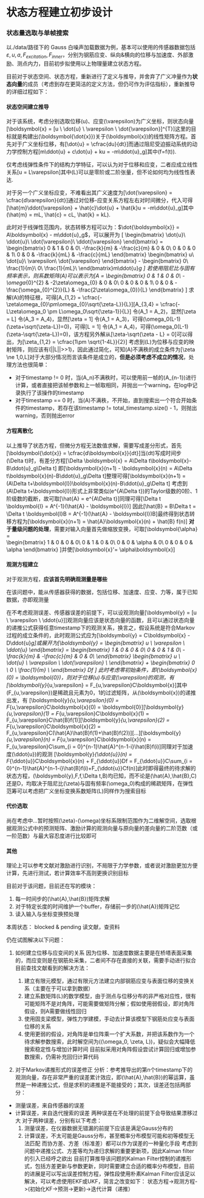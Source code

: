 # 状态方程建立初步设计

### 状态量选取与单帧搜索

以./data/路径下的 Gauss 白噪声加载数据为例，基本可以使用的传感器数据包括$\varepsilon, u, a, F_{excitation}, F_{inner}$，分别为钢筋应变、纵向&横向的位移与加速度、外部激励、测点内力，目前初步拟使用以上物理量建立状态方程。

目前对于状态空间、状态方程，重新进行了定义与推导，并舍弃了广义冲量作为**状态向量**的成员（考虑到存在更简洁的定义方法，但仍可作为评估指标），重新推导的详细过程如下：

#### 状态空间建立推导

对于该系统，考虑分别选取位移\(u\)、应变\(\varepsilon\)为广义坐标，则状态向量\[\boldsymbol{x} = [u \ \dot{u} \ \varepsilon \ \dot{\varepsilon}]^{T}\]这里的目标就是构建出\(\boldsymbol{\dot{x}}\)关于\(\boldsymbol{x}\)的线性矩阵方程。首先对于广义坐标位移，有\[\dot{u} = \cfrac{du}{dt}\]而通过阻尼受迫振动系统的动力学控制方程\[m\ddot{u} + c\dot{u} + ku = -m\ddot{u}_g\]其中\(f=f(t)\).

仅考虑线弹性条件下的结构力学特征，可以认为对于位移和应变，二者应成立线性关系\[u = L\varepsilon\]其中\(L\)可以是零阶或二阶张量，但不论如何均为线性性表达.

对于另一个广义坐标应变，不难看出其广义速度为\[\dot{\varepsilon} = \cfrac{d\varepsilon}{dt}\]通过对位移-应变关系方程左右对时间微分，代入可得\[\hat{m}\ddot{\varepsilon} + \hat{c}\dot{u} + \hat{k}u = -m\ddot{u}_g\]其中\(\hat{m} = mL, \hat{c} = cL, \hat{k} = kL\).

此时对于线弹性范围内，状态转移方程可以为：$\dot{\boldsymbol{x}} = A\boldsymbol{x} - m\ddot{u}_g$，可以展开为
  \[
  \begin{bmatrix}
  \dot{u}\\
  \ddot{u}\\
  \dot{\varepsilon}\\
  \ddot{\varepsilon}
  \end{bmatrix} =
  \begin{bmatrix}
  0 & 1 & 0 & 0\\
  -\frac{k}{m} & -\frac{c}{m} & 0 & 0\\
  0 & 0 & 0 & 1\\
  0 & 0 & -\frac{k}{mL} & -\frac{c}{mL}
  \end{bmatrix}
  \begin{bmatrix}
  u\\
  \dot{u}\\
  \varepsilon\\
  \dot{\varepsilon}
  \end{bmatrix} -
  \begin{bmatrix}
  0\\
  \frac{1}{m}\\
  0\\
  \frac{1}{mL}\\
  \end{bmatrix}m\ddot{u}_g
  \]
若使用阻尼比与固有频率表示，则系数矩阵\(A\)可以表示为\[A = 
  \begin{bmatrix}
  0 & 1 & 0 & 0\\
  -\omega_{0}^{2} & -2\zeta\omega_{0} & 0 & 0\\
  0 & 0 & 0 & 1\\
  0 & 0 & -\frac{\omega_{0}^{2}}{L} & -\frac{2\zeta\omega_{0}}{L}
  \end{bmatrix} \]
求解\(A\)的特征根，可得\[A_{1,2} = \cfrac{-\zeta\omega_{0}\pm\omega_{0}\sqrt{\zeta-L}}{L}\]\[A_{3,4} = \cfrac{-L\zeta\omega_0 \pm L\omega_0\sqrt{\zeta-1}}{L}\]
令\(A_1 = A_2\)，显然\[\zeta = L\]
令\(A_3 = A_4\)，显然\[\zeta = 1\]
令\(A_1 = A_3\)，可得\(\omega_0(L-1)(\zeta+\sqrt{\zeta-L})=0\)，可得\[L = 1\]
令\(A_1 = A_4\)，可得\(\omega_0(L-1)(\zeta-\sqrt{\zeta-L})=0\)，该方程另外解从\[\zeta-\sqrt{\zeta - L} = 0\]可以得出，为\[\zeta_{1,2} = \cfrac{1\pm \sqrt{1-4L}}{2}\]
考虑到\(L\)为位移与应变的映射矩阵，则应该有\(||L||>>1\)，因此通过简化，可知\(A\)不满秩的成立条件为\[\zeta \ne 1,0,L\]对于大部分情况而言该条件是成立的，**但是必须考虑不成立的情况**，处理方法也很简单：
- 对于timestamp != 0 时，当\(A_n\)不满秩时，可以使用前一帧的\(A_{n-1}\)进行计算，或者直接把该帧参数和上一帧取相同，并抛出一个warning，在log中记录执行了该操作的timestamp
- 对于timestamp == 0 时，当\(A\)不满秩，不开始，直到搜索出一个符合开始条件的timestamp，若存在该timestamp != total_timestamp.size() - 1，则抛出warning，否则抛出error

#### 方程离散化

以上推导了状态方程，但微分方程无法数值求解，需要写成差分形式，首先\[\boldsymbol{\dot{x}} = \cfrac{d\boldsymbol{x}}{dt}\]当\(dt\)写成时间步\(\Delta t\)时，有差分方程\[\Delta \boldsymbol{x} = A\Delta t\boldsymbol{x}-B\ddot{u}_g\Delta t\]
即\[\boldsymbol{x}(n+1) - \boldsymbol{x}(n) = A\Delta t\boldsymbol{x}(n)-B\ddot{u}_g\Delta t\]整理可得\[\boldsymbol{x}(n+1) = (A\Delta t+\boldsymbol{I})\boldsymbol{x}(n)-B\ddot{u}_g\Delta t\]
考虑到\(A\Delta t+\boldsymbol{I}\)形式上非常类似\(e^{A\Delta t}\)的Taylor级数的0阶、1阶级数的截断，故可取\[\hat{A} = e^{A\Delta t}\]同理可得\[\Delta t \boldsymbol{I} = A^{-1}(\hat{A} - \boldsymbol{I})\]
因此\[\hat{B} = B\Delta t = \Delta t \boldsymbol{I}B =  A^{-1}(\hat{A} - \boldsymbol{I})B\]最终得到状态转移方程为\[\boldsymbol{x}(n+1) = \hat{A}\boldsymbol{x}(n) + \hat{B} f(n)\]
**对于量级问题的处理**，需要对输入向量首先做缩放变换，可取\[\boldsymbol{\alpha} =  
  \begin{bmatrix}
  1 & 0 & 0 & 0\\
  0 & 1 & 0 & 0\\
  0 & 0 & \alpha & 0\\
  0 & 0 & 0 & \alpha
  \end{bmatrix} \]并使\[\boldsymbol{x}'= \alpha\boldsymbol{x}\]
#### 观测方程建立
对于观测方程，**应该首先明确观测量是哪些**

在该问题中，能从传感器获得的数据，包括位移、加速度、应变、力等，属于已知数据，亦即观测量

在不考虑观测误差、传感器误差的前提下，可以设观测向量\[\boldsymbol{y} = [u \ \varepsilon \ \ddot{u}]\]观测向量应该是状态向量的函数，且可以通过状态向量的递推公式获得任意timestamp下的观测关系，换言之，假设系统是符合Markov过程的成立条件的，此时观测公式应为\[\boldsymbol{y} = C\boldsymbol{x} - D\ddot{u}_g\]或展开为\[\boldsymbol{y} = 
  \begin{bmatrix}
  u \\
  \varepsilon \\
  \ddot{u}
  \end{bmatrix} =
  \begin{bmatrix}
  1 & 0 & 0 & 0\\
  0 & 0 & 1 & 0\\
  -\frac{k}{m} & -\frac{c}{m} & 0 & 0\\
  \end{bmatrix}
  \begin{bmatrix}
  u \\
  \dot{u} \\
  \varepsilon \\
  \dot{\varepsilon} \\
  \end{bmatrix} +
  \begin{bmatrix}
  0 \\
  0 \\
  \frac{1}{m} \\
  \end{bmatrix} Df
  \]
  此时考虑零初始条件，即\(\boldsymbol{x}(0) = \boldsymbol{0}\)，则对于位移\(u\)与应变\(\varepsilon\)的观测，有\[\boldsymbol{y}_{u,\varepsilon} = F_{u,\varepsilon}C\boldsymbol{x}\]其中\(F_{u,\varepsilon}\)是稀疏且元素为0，1的过滤矩阵，从\(\boldsymbol{x}\)的递推出发，有
  \[\boldsymbol{y}_{u,\varepsilon}(0) = F_{u,\varepsilon}C\boldsymbol{x}(0) = \boldsymbol{0}\]\[\boldsymbol{y}_{u,\varepsilon}(1) = F_{u,\varepsilon}C\boldsymbol{x}(1) = F_{u,\varepsilon}C\hat{B}f(1)\]\[\boldsymbol{y}_{u,\varepsilon}(2) = F_{u,\varepsilon}C\boldsymbol{x}(2) = F_{u,\varepsilon}C(\hat{A}\hat{B}f(1)+\hat{B}f(2))\]\[...\]\[\boldsymbol{y}_{u,\varepsilon}(n) = F_{u,\varepsilon}C\boldsymbol{x}(n) = F_{u,\varepsilon}C\sum_{i = 0}^{n-1}\hat{A}^{n-1-i}\hat{B}f(i)\]同理对于加速度\(\ddot{u}\)的观测
  \[\boldsymbol{y}_{\ddot{u}}(n) = F_{\ddot{u}}C\boldsymbol{x}(n) + F_{\ddot{u}}Df = F_{\ddot{u}}C\sum_{i = 0}^{n-1}\hat{A}^{n-1-i}\hat{B}f(i)+F_{\ddot{u}}Cf(n)\]此时即得最终的待求解的状态方程，\(\boldsymbol{y},F,f,\Delta t,B\)均已知，而不论是\(\hat{A},\hat{B},C\)还是D，均取决于阻尼比\(\zeta\)与固有频率\(\omega_0\)构成的稀疏矩阵，在弹性范筹可以考虑把广义坐标变换系数矩阵\(L\)同样作为搜索目标
  #### 代价选取
  尚在考虑中...暂时按照\(\zeta\)-\(\omega\)坐标系限制范围作为二维解空间，选取根据观测公式中的预测矩阵、激励计算的观测向量与原向量的差向量的二阶范数（或一阶范数）与最大容忍度进行比较即可
  
  #### 其他
  理论上可以参考文献对激励进行识别，不局限于力学参数，或者说对激励更加方便计算，先进行测试，若计算效率不高则更换识别目标

  目前对于该问题，目前还在写的模块：

  1. 每一时间步的\(\hat{A},\hat{B}\)矩阵求解
  2. 对于特定长度的时间维护一个buffer，存储前一步的\(\hat{A}\)矩阵记忆
  3. 读入输入与坐标变换预处理

  本周状态：
  blocked & pending
  读文献，查资料
  
  仍在试图解决以下问题：
  1. 如何建立位移与应变间的关系
  因为位移、加速度数据主要是在桥塔表面采集的，而应变则是在钢筋处采集，二者间不存在直接的关联，需要手动进行拟合
  目前查找文献看到的解决方法：
     1. 建立有限元模型，通过有限元方法建立内部钢筋应变与表面位移的变换关系（主要在于可以拿到数据）
     2. 建立系数矩阵\(L\)的数学模型，由于测点与位移分布的非严格对应性，很有可能矩阵不是对角阵，可能需要做矩阵分解；假如使用弱假设，即对角阵假设，则A需要做线性回归
     3. 使用固支梁模型，弹性力学建模，手动去计算该模型下钢筋处应变与表面位移的关系
     4. 使用更弱的假设，对角阵是单位阵乘一个扩大系数，并把该系数作为一个待求解参数搜索，此时解空间为\((\omega_0, \zeta, L)\)，疑似会大幅降低搜索稳定性与增加计算时间
  目前拟采用对角阵假设尝试计算回归或增加参数搜索，仍需补充回归计算代码

  2. 对于Markov递推形式的误差修正
  分析：参考推导出的第n个timestamp下的观测向量，存在非常严重的误差累计效应，即\(\hat{A},\hat{B}\)的幂运算，虽然是一种递推公式，但是求积的递推是不能接受的；其次，误差还包括两部分：
  - 测量误差，来自传感器的误差
  - 计算误差，来自迭代搜索的误差
  两种误差在不处理的前提下会导致结果漂移过大
  对于两种误差，分别有以下考虑：
    1. 测量误差，在仪器数据无错漏的前提下应该是满足Gauss分布的
    2. 计算误差，不太可能是Gauss分布，甚至概率分布模型可能和初等模型无法匹配
  而协方差、方差（标准差）都可以作为误差的一种量化手段
  考虑到问题中递推公式、方差等均为递归求解的重要更新项，因此Kalman filter的引入已经呼之欲出
  目前打算推导该问题的Kalman Filter控制的递推形式，包括方差更新与参数更新，同时需要建立合适的概率分布模型，目前的进展是可以写出误差控制方程，弹性段使用朴素Kalman Filter应该足以解决，可以考虑使用EKF或UKF，简言之改变如下：
  状态方程->观测方程->(初始化KF->预测->更新)->迭代计算（递推）